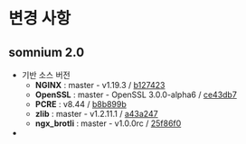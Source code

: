변경 사항
========
somnium 2.0
-----------
  - 기반 소스 버전
    - **NGINX** : master - v1.19.3 / [b127423](https://github.com/nginx/nginx/commit/b1274232db13e97c159272bf916366fca0c9feee)
    - **OpenSSL** : master - OpenSSL 3.0.0-alpha6 / [ce43db7](https://github.com/openssl/openssl/commit/ce43db7a3fcd18866385a4552f5e4a83adfc0979)
    - **PCRE** : v8.44 / [b8b899b](https://github.com/SDSkyKlouD/pcre-old/commit/b8b899b1c843484c8b229a7635e3aecbc8b8729a)
    - **zlib** : master - v1.2.11.1 / [a43a247](https://github.com/jtkukunas/zlib/commit/a43a247bfa16ec5368747b5b64f11ea5ca033010)
    - **ngx_brotli** : master - v1.0.0rc / [25f86f0](https://github.com/google/ngx_brotli/commit/25f86f0bac1101b6512135eac5f93c49c63609e3)
  - 